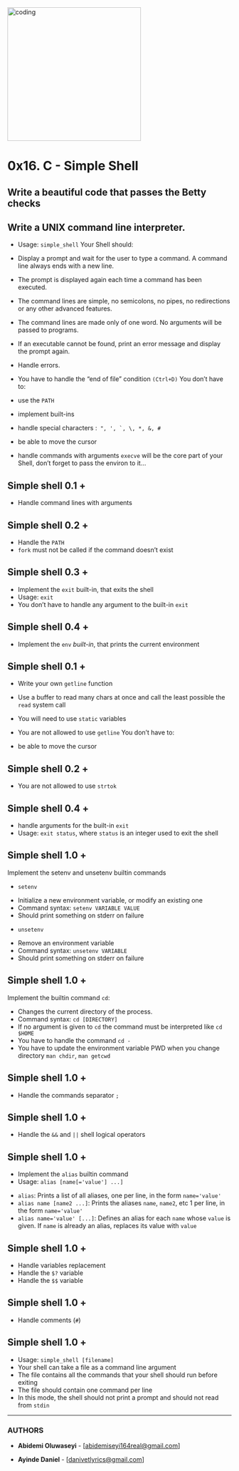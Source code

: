 <Img align="center" alt="coding" width="300" src="https://phoneky.co.uk/thumbs/screensavers/down/nature/seashell_2x1ahulf.gif">


# 0x16. C - Simple Shell

## Write a beautiful code that passes the Betty checks

## Write a UNIX command line interpreter.

* Usage: ```simple_shell```
Your Shell should:

* Display a prompt and wait for the user to type a command. A command line always ends with a new line.
* The prompt is displayed again each time a command has been executed.
* The command lines are simple, no semicolons, no pipes, no redirections or any other advanced features.
* The command lines are made only of one word. No arguments will be passed to programs.
* If an executable cannot be found, print an error message and display the prompt again.
* Handle errors.
* You have to handle the “end of file” condition ```(Ctrl+D)```
You don’t have to:

* use the ```PATH```
* implement built-ins
* handle special characters :``` ", ', `, \, *, &, #```
* be able to move the cursor
* handle commands with arguments
```execve``` will be the core part of your Shell, don’t forget to pass the environ to it…

## Simple shell 0.1 +

* Handle command lines with arguments

## Simple shell 0.2 +

* Handle the ```PATH```
* ```fork``` must not be called if the command doesn’t exist

## Simple shell 0.3 +

* Implement the ```exit``` built-in, that exits the shell
* Usage: ```exit```
* You don’t have to handle any argument to the built-in ```exit```

## Simple shell 0.4 +

* Implement the ```env``` *built-in*, that prints the current environment

## Simple shell 0.1 +

* Write your own ```getline``` function
* Use a buffer to read many chars at once and call the least possible the ```read``` system call
* You will need to use ```static``` variables
* You are not allowed to use ```getline```
You don’t have to:

* be able to move the cursor

## Simple shell 0.2 +

* You are not allowed to use ```strtok```

## Simple shell 0.4 +

* handle arguments for the built-in ```exit```
* Usage: ```exit status```, where ```status``` is an integer used to exit the shell

## Simple shell 1.0 +

Implement the setenv and unsetenv builtin commands

* ```setenv```
- Initialize a new environment variable, or modify an existing one
- Command syntax: ```setenv VARIABLE VALUE```
- Should print something on stderr on failure
* ```unsetenv```
- Remove an environment variable
- Command syntax: ```unsetenv VARIABLE```
- Should print something on stderr on failure

## Simple shell 1.0 +

Implement the builtin command ```cd```:

* Changes the current directory of the process.
* Command syntax: ```cd [DIRECTORY]```
* If no argument is given to ```cd``` the command must be interpreted like ```cd $HOME```
* You have to handle the command ```cd -```
* You have to update the environment variable PWD when you change directory
```man chdir```, ```man getcwd```

## Simple shell 1.0 +

* Handle the commands separator ```;```

## Simple shell 1.0 +

* Handle the ```&&``` and ```||``` shell logical operators

## Simple shell 1.0 +

* Implement the ```alias``` builtin command
* Usage: ```alias [name[='value'] ...]```
- ```alias```: Prints a list of all aliases, one per line, in the form ```name='value'```
- ```alias name [name2 ...]```: Prints the aliases ```name```, ```name2```, etc 1 per line, in the form ```name='value'```
- ```alias name='value' [...]```: Defines an alias for each ```name``` whose ```value``` is given. If ```name``` is already an alias, replaces its value with ```value```

## Simple shell 1.0 +

* Handle variables replacement
* Handle the ```$?``` variable
* Handle the ```$$``` variable

## Simple shell 1.0 +

* Handle comments (```#```)

## Simple shell 1.0 +

* Usage: ```simple_shell [filename]```
* Your shell can take a file as a command line argument
* The file contains all the commands that your shell should run before exiting
* The file should contain one command per line
* In this mode, the shell should not print a prompt and should not read from ```stdin```





---
### AUTHORS
* **Abidemi Oluwaseyi** - [abidemiseyi164real@gmail.com]

* **Ayinde Daniel** - [danivetlyrics@gmail.com]
